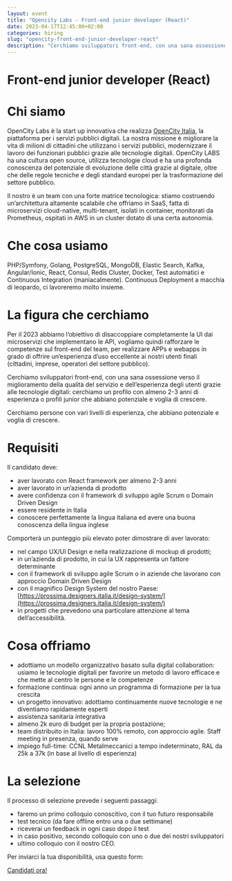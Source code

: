 ```yaml
---
layout: event
title: "Opencity Labs - Front-end junior developer (React)"
date: 2023-04-17T12:45:00+02:00
categories: hiring
slug: "opencity-front-end-junior-developer-react"
description: "Cerchiamo sviluppatori front-end, con una sana ossessione verso il miglioramento della qualità del servizio e dell’esperienza degli utenti grazie alle tecnologie digitali: cerchiamo un profilo con almeno 2-3 anni di esperienza o profili junior che abbiano potenziale e voglia di crescere."
---
```


# Front-end junior developer (React)

# Chi siamo

OpenCity Labs è la start up innovativa che realizza [OpenCity Italia](https://opencityitalia.it/), la piattaforma per i servizi pubblici digitali. La nostra missione è migliorare la vita di milioni di cittadini che utilizzano i servizi pubblici, modernizzare il lavoro dei funzionari pubblici grazie alle tecnologie digitali. OpenCity LABS ha una cultura open source, utilizza tecnologie cloud e ha una profonda conoscenza del potenziale di evoluzione delle città grazie al digitale, oltre che delle regole tecniche e degli standard europei per la trasformazione del settore pubblico.

Il nostro è un team con una forte matrice tecnologica: stiamo costruendo un’architettura altamente scalabile che offriamo in SaaS, fatta di microservizi cloud-native, multi-tenant, isolati in container, monitorati da Prometheus, ospitati in AWS in un cluster dotato di una certa autonomia.

# Che cosa usiamo

PHP/Symfony, Golang, PostgreSQL, MongoDB, Elastic Search, Kafka, Angular/Ionic, React, Consul, Redis Cluster, Docker, Test automatici e Continuous Integration (maniacalmente). Continuous Deployment a macchia di leopardo, ci lavoreremo molto insieme.

# La figura che cerchiamo

Per il 2023 abbiamo l’obiettivo di disaccoppiare completamente la UI dai microservizi che implementano le API, vogliamo quindi rafforzare le competenze sul front-end del team, per realizzare APPs e webapps in grado di offrire un’esperienza d’uso eccellente ai nostri utenti finali (cittadini, imprese, operatori del settore pubblico).

Cerchiamo sviluppatori front-end, con una sana ossessione verso il miglioramento della qualità del servizio e dell’esperienza degli utenti grazie alle tecnologie digitali: cerchiamo un profilo con almeno 2-3 anni di esperienza o profili junior che abbiano potenziale e voglia di crescere.

Cerchiamo persone con vari livelli di esperienza, che abbiano potenziale e voglia di crescere.

# Requisiti

Il candidato deve:

- aver lavorato con React framework per almeno 2-3 anni
- aver lavorato in un’azienda di prodotto
- avere confidenza con il framework di sviluppo agile Scrum o Domain Driven Design
- essere residente in Italia
- conoscere perfettamente la lingua italiana ed avere una buona conoscenza della lingua inglese

Comporterà un punteggio più elevato poter dimostrare di aver lavorato:

- nel campo UX/UI Design e nella realizzazione di mockup di prodotti;
- in un’azienda di prodotto, in cui la UX rappresenta un fattore determinante
- con il framework di sviluppo agile Scrum o in aziende che lavorano con approccio Domain Driven Design
- con il magnifico Design System del nostro Paese: [https://prossima.designers.italia.it/design-system/](https://prossima.designers.italia.it/design-system/)
- in progetti che prevedono una particolare attenzione al tema dell’accessibilità.

# Cosa offriamo

- adottiamo un modello organizzativo basato sulla digital collaboration: usiamo le tecnologie digitali per favorire un metodo di lavoro efficace e che mette al centro le persone e le competenze
- formazione continua: ogni anno un programma di formazione per la tua crescita
- un progetto innovativo: adottiamo continuamente nuove tecnologie e ne diventiamo rapidamente esperti
- assistenza sanitaria integrativa
- almeno 2k euro di budget per la propria postazione;
- team distribuito in Italia: lavoro 100% remoto, con approccio agile. Staff meeting in presenza, quando serve
- impiego full-time: CCNL Metalmeccanici a tempo indeterminato, RAL da 25k a 37k (in base al livello di esperienza)

# La selezione

Il processo di selezione prevede i seguenti passaggi:

- faremo un primo colloquio conoscitivo, con il tuo futuro responsabile
- test tecnico (da fare offline entro una o due settimane)
- riceverai un feedback in ogni caso dopo il test
- in caso positivo, secondo colloquio con uno o due dei nostri sviluppatori
- ultimo colloquio con il nostro CEO.

Per inviarci la tua disponibilità, usa questo form:

<a class="btn btn-primary text-white btn-lg mt-3" target="_blank" href="https://opencityitalia.it/lavora-con-noi/">Candidati ora!</a>

